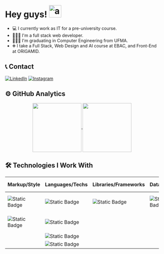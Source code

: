 # Hey guys! <img src="https://raw.githubusercontent.com/kaueMarques/kaueMarques/master/hi.gif" alt="alt text" width="40px" />

- 💻 I currently work as IT for a pre-university course.
- 👨🏼‍💻 I'm a full stack web developer.
- 👨🏻‍🎓 I'm graduating in Computer Engineering from UFMA.
- ➕ I take a Full Stack, Web Design and AI course at EBAC, and Front-End at ORIGAMID.

## 📞 Contact

[![LinkedIn](https://img.shields.io/badge/LinkedIn-%230A66C2.svg?style=for-the-badge&logo=linkedin&logoColor=white)](https://www.linkedin.com/in/israel-aranha-6127342b8/)
[![Instagram](https://img.shields.io/badge/Instagram-%23E4405F.svg?style=for-the-badge&logo=instagram&logoColor=white)](https://www.instagram.com/israel.devv/)

## ⚙️ GitHub Analytics

<div align="center">
  <a href="https://github.com/israelads31">
    <img align="center" height="160px" src="https://github-readme-stats.vercel.app/api?username=israelads31&show_icons=true&theme=algolia" />
  </a>
  <a href="https://github.com/israelads31">
    <img align="center" height="160px" src="https://github-readme-stats.vercel.app/api/top-langs/?username=israelads31&layout=compact&theme=algolia" />
  </a>
</div>

## 🛠️ Technologies I Work With

| Markup/Style | Languages/Techs | Libraries/Frameworks | Database | ORM's/ODM's | Other Tools |
|:-------------|:----------------|:---------------------|----------|:------------|:------------|
| ![Static Badge](https://img.shields.io/badge/HTML5-%23E34F26.svg?style=for-the-badge&logo=html5&logoColor=white)| ![Static Badge](https://img.shields.io/badge/JavaScript-%23403e30.svg?style=for-the-badge&logo=javascript)|![Static Badge](https://img.shields.io/badge/JQuery-%2306406a.svg?style=for-the-badge&logo=jquery) | ![Static Badge](https://img.shields.io/badge/MYSQL-%23302994.svg?style=for-the-badge&logo=mysql)|![Static Badge](https://img.shields.io/badge/Sequelize-%2352B0E7.svg?style=for-the-badge&logo=sequelize&logoColor=white)| ![Static Badge](https://img.shields.io/badge/Photoshop-%23001E36.svg?style=for-the-badge&logo=adobephotoshop) 
| ![Static Badge](https://img.shields.io/badge/CSS3-%231572B6.svg?style=for-the-badge&logo=css3&logoColor=white)| ![Static Badge](https://img.shields.io/badge/TypeScript-%23007ACC.svg?style=for-the-badge&logo=typescript&logoColor=white)| | | |![Static Badge](https://img.shields.io/badge/figma-%232c313b.svg?style=for-the-badge&logo=figma)|
|          | ![Static Badge](https://img.shields.io/badge/Node.Js-%235FA04E.svg?style=for-the-badge&logo=nodedotjs&logoColor=white)
|          | ![Static Badge](https://img.shields.io/badge/Python-%233776AB.svg?style=for-the-badge&logo=python&logoColor=%23FFDA4B)              |          |             |             |
